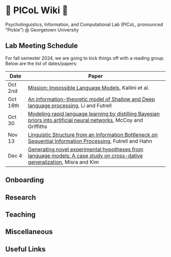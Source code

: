 # 🥒 PICoL Wiki 🥒

Psycholinguistics, Information, and Computational Lab (PICoL, pronounced "Pickle") @ Georgetown University

## Lab Meeting Schedule

For fall semester 2024, we are going to kick things off with a reading group. Below are the list of dates/papers:

| Date    | Paper |
| -------- | ------- |
| Oct 2nd  | [Mission: Impossible Language Models](https://aclanthology.org/2024.acl-long.787.pdf), Kallini et al. |
| Oct 16th | [An information-theoretic model of Shallow and Deep language processing](https://escholarship.org/content/qt1fd682nd/qt1fd682nd_noSplash_e733707513b8f4be3d407d3f029acd2b.pdf?t=sev3az), Li and Futrell |
| Oct 30   |  [Modeling rapid language learning by distilling Bayesian priors into artificial neural networks](https://arxiv.org/abs/2305.14701), McCoy and Griffiths  |
| Nov 13 | [Linguistic Structure from an Information Bottleneck on Sequential Information Processing](https://arxiv.org/abs/2405.12109), Futrell and Hahn |
| Dec 4 | [Generating novel experimental hypotheses from language models: A case study on cross-dative generalization](https://arxiv.org/abs/2408.05086), Misra and Kim |

## Onboarding

## Research

## Teaching

## Miscellaneous

## Useful Links
